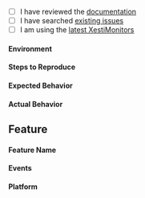 <!--
  We use GitHub Issues exclusively for tracking bugs and feature requests in XestiMonitors.
-->

- [ ] I have reviewed the [documentation](https://ebardx.github.io/XestiMonitors/)
- [ ] I have searched [existing issues](https://github.com/eBardX/XestiMonitors/issues)
- [ ] I am using the [latest XestiMonitors](https://github.com/eBardX/XestiMonitors/releases)

<!-- Please note a single bug/feature per issue -->
<!-- Describe your issue in detail. -->

####  Environment
<!-- Which platform are using (iOS/macOS) -->

####  Steps to Reproduce
<!-- 
  Required. Let us know how to reproduce the issue. Include a code sample, share a project, 
-->

####  Expected Behavior
<!-- Write what you thought would happen. -->

####  Actual Behavior
<!-- Write what happened. Include screenshots if needed -->


## Feature

<!-- FEATURE REQUESTS ONLY-->

#### Feature Name 
<!-- Aspect to be monitored. e.g UIPasteboard -->

#### Events
<!-- Events to be monitored -->

#### Platform
<!-- Specify whether iOS/macOS / tvOS-->